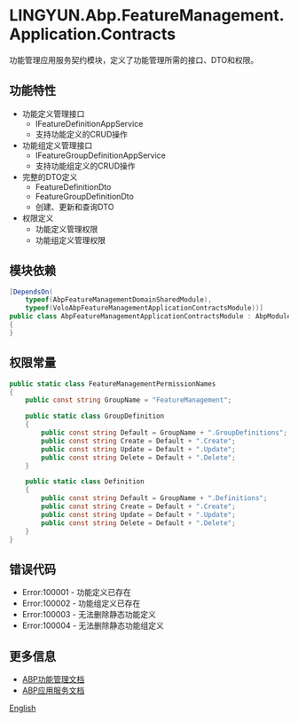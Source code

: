 # LINGYUN.Abp.FeatureManagement.Application.Contracts

功能管理应用服务契约模块，定义了功能管理所需的接口、DTO和权限。

## 功能特性

* 功能定义管理接口
  * IFeatureDefinitionAppService
  * 支持功能定义的CRUD操作
* 功能组定义管理接口
  * IFeatureGroupDefinitionAppService
  * 支持功能组定义的CRUD操作
* 完整的DTO定义
  * FeatureDefinitionDto
  * FeatureGroupDefinitionDto
  * 创建、更新和查询DTO
* 权限定义
  * 功能定义管理权限
  * 功能组定义管理权限

## 模块依赖

```csharp
[DependsOn(
    typeof(AbpFeatureManagementDomainSharedModule),
    typeof(VoloAbpFeatureManagementApplicationContractsModule))]
public class AbpFeatureManagementApplicationContractsModule : AbpModule
{
}
```

## 权限常量

```csharp
public static class FeatureManagementPermissionNames
{
    public const string GroupName = "FeatureManagement";

    public static class GroupDefinition
    {
        public const string Default = GroupName + ".GroupDefinitions";
        public const string Create = Default + ".Create";
        public const string Update = Default + ".Update";
        public const string Delete = Default + ".Delete";
    }

    public static class Definition
    {
        public const string Default = GroupName + ".Definitions";
        public const string Create = Default + ".Create";
        public const string Update = Default + ".Update";
        public const string Delete = Default + ".Delete";
    }
}
```

## 错误代码

* Error:100001 - 功能定义已存在
* Error:100002 - 功能组定义已存在
* Error:100003 - 无法删除静态功能定义
* Error:100004 - 无法删除静态功能组定义

## 更多信息

* [ABP功能管理文档](https://docs.abp.io/en/abp/latest/Features)
* [ABP应用服务文档](https://docs.abp.io/en/abp/latest/Application-Services)

[English](README.EN.md)
